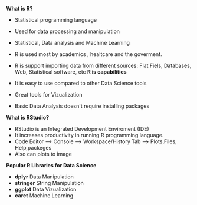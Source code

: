 <b>What is R?</b>

-    Statistical programming language
-    Used for data processing  and manipulation 
-    Statistical, Data analysis and Machine Learning 
-    R is used  most by  academics , healtcare and the goverment.
-    R is support  importing data  from different sources: Flat Fiels, Databases, Web, Statistical software, etc
<b>R is capabilities</b>

-    It is easy to use compared to other  Data Science tools 
-    Great tools for Vizualization 
-    Basic Data Analysis doesn't require installing packages

<b>What is RStudio?</b>

-    RStudio is an Integrated Development Enviroment (IDE)
-    It increases productivity in running R programming language.
-    Code Editor --> Console --> Workspace/History Tab --> Plots,Files, Help,packeges
-    Also can plots to image 

<b>Popular R Libraries for Data Science </b>

-    <b>dplyr</b> Data Manipulation
-    <b>stringer</b> String Manipulation
-    <b>ggplot</b> Data Vizualization
-    <b>caret</b> Machine Learning 